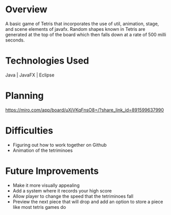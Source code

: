 # Overview
A basic game of Tetris that incorporates the use of util, animation, stage, and scene elements of javafx. Random shapes known in Tetris are generated at the top of the board which then falls down at a rate of 500 milli seconds. 
# Technologies Used
Java | JavaFX | Eclipse
# Planning
https://miro.com/app/board/uXjVKqFnsO8=/?share_link_id=891599637990
# Difficulties
- Figuring out how to work together on Github
- Animation of the tetriminoes
# Future Improvements
- Make it more visually appealing
- Add a system where it records your high score
- Allow player to change the speed that the tetriminoes fall
- Preview the next piece that will drop and add an option to store a piece like most tetris games do
  
